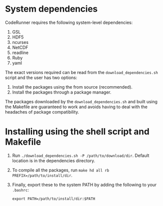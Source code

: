 System dependencies
===================

CodeRunner requires the following system-level dependencies:

1. GSL
2. HDF5
3. ncurses
4. NetCDF
5. readline
6. Ruby
7. yaml

The exact versions required can be read from the `download_dependencies.sh`
script and the user has two options:

1. Install the packages using the from source (recommended).
2. Install the packages through a package manager.

The packages downloaded by the `download_dependencies.sh` and built using the
Makefile are guaranteed to work and avoids having to deal with the headaches of
package compatibility.

Installing using the shell script and Makefile
==============================================

1. Run `./download_dependencies.sh -P /path/to/download/dir`. Default
   location is in the dependencies directory.
2. To compile all the packages, run `make hd all rb PREFIX=/path/to/install/dir`.
3. Finally, export these to the system PATH by adding the following to your
   `.bashrc`:

   `export PATH=/path/to/install/dir:$PATH`
